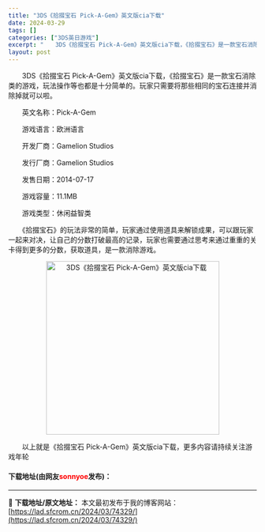 ```yaml
---
title: "3DS《拾掇宝石 Pick-A-Gem》英文版cia下载"
date: 2024-03-29
tags: []
categories: ["3DS英日游戏"]
excerpt: "　　3DS《拾掇宝石 Pick-A-Gem》英文版cia下载，《拾掇宝石》是一款宝石消除类的游戏，玩法操作等也都是十分简单的。玩家只需要将那些相同的宝石连接并消除掉就可以啦。 　　英文名称：Pick-A-Gem 　　游戏语言：欧洲语言 　　开发厂商：Gamelion Studios 　　发行厂商：G&hellip;"
layout: post
---
```


 <p>　　3DS《拾掇宝石 Pick-A-Gem》英文版cia下载，《拾掇宝石》是一款宝石消除类的游戏，玩法操作等也都是十分简单的。玩家只需要将那些相同的宝石连接并消除掉就可以啦。</p> <p>　　英文名称：Pick-A-Gem</p> <p>　　游戏语言：欧洲语言</p> <p>　　开发厂商：Gamelion Studios</p> <p>　　发行厂商：Gamelion Studios</p> <p>　　发售日期：2014-07-17</p> <p>　　游戏容量：11.1MB</p> <p>　　游戏类型：休闲益智类</p> <p>　　《拾掇宝石》的玩法非常的简单，玩家通过使用道具来解锁成果，可以跟玩家一起来对决，让自己的分数打破最高的记录，玩家也需要通过思考来通过重重的关卡得到更多的分数，获取道具，是一款消除游戏。</p> <p align="center"><img align="" border="0" src="https://lad.sfcrom.cn/wp-content/uploads/2024/03/20240329_660633683bd27.jpg" width="351" alt="3DS《拾掇宝石 Pick-A-Gem》英文版cia下载" /></p> <p>　　以上就是《拾掇宝石 Pick-A-Gem》英文版cia下载，更多内容请持续关注游戏年轮</p> <p><h4>下载地址(由网友<font color="red">sonnyoe</font>发布)：</h4></p> 

---
📖 **下载地址/原文地址：** 本文最初发布于我的博客网站：[https://lad.sfcrom.cn/2024/03/74329/](https://lad.sfcrom.cn/2024/03/74329/)

